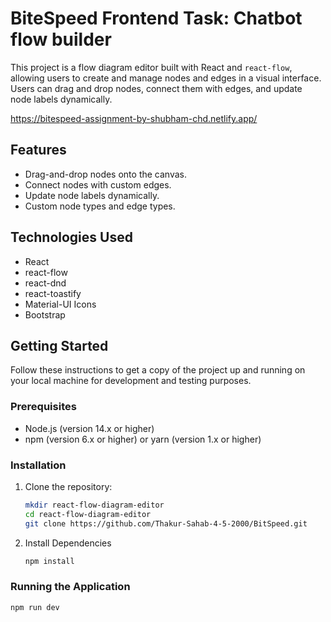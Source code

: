 # BiteSpeed Frontend Task: Chatbot flow builder

This project is a flow diagram editor built with React and `react-flow`, allowing users to create and manage nodes and edges in a visual interface. Users can drag and drop nodes, connect them with edges, and update node labels dynamically.
<br/>

https://bitespeed-assignment-by-shubham-chd.netlify.app/

## Features

- Drag-and-drop nodes onto the canvas.
- Connect nodes with custom edges.
- Update node labels dynamically.
- Custom node types and edge types.

## Technologies Used

- React
- react-flow
- react-dnd
- react-toastify
- Material-UI Icons
- Bootstrap

## Getting Started

Follow these instructions to get a copy of the project up and running on your local machine for development and testing purposes.

### Prerequisites

- Node.js (version 14.x or higher)
- npm (version 6.x or higher) or yarn (version 1.x or higher)

### Installation

1. Clone the repository:
   ```bash
   mkdir react-flow-diagram-editor
   cd react-flow-diagram-editor
   git clone https://github.com/Thakur-Sahab-4-5-2000/BitSpeed.git

2. Install Dependencies
   ```bash
   npm install

### Running the Application
```
npm run dev
